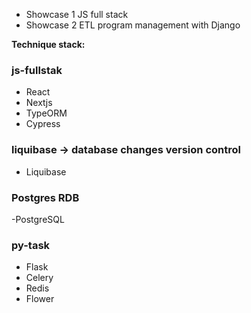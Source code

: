  - Showcase 1 JS full stack<br>
 - Showcase 2 ETL program management with Django

**Technique stack:**
### js-fullstak
- React
- Nextjs
- TypeORM
- Cypress

### liquibase -> database changes version control
- Liquibase

### Postgres RDB
-PostgreSQL

### py-task
- Flask
- Celery
- Redis
- Flower